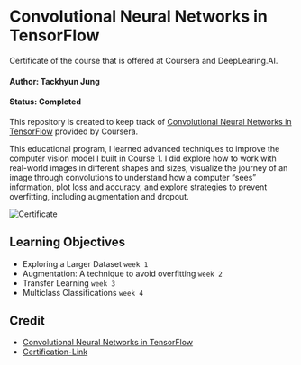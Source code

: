 # Convolutional Neural Networks in TensorFlow

Certificate of the course that is offered at Coursera and DeepLearing.AI.

#### Author: Tackhyun Jung

#### Status: Completed

This repository is created to keep track of [Convolutional Neural Networks in TensorFlow](https://www.coursera.org/learn/convolutional-neural-networks-tensorflow) provided by Coursera.

This educational program, I learned advanced techniques to improve the computer vision model I built in Course 1. I did explore how to work with real-world images in different shapes and sizes, visualize the journey of an image through convolutions to understand how a computer “sees” information, plot loss and accuracy, and explore strategies to prevent overfitting, including augmentation and dropout. 

![Certificate](https://user-images.githubusercontent.com/41291493/117423742-01fad580-af5c-11eb-886c-263e3056537b.png)

## Learning Objectives

- Exploring a Larger Dataset `week 1`
- Augmentation: A technique to avoid overfitting `week 2`
- Transfer Learning `week 3`
- Multiclass Classifications `week 4`

## Credit

- [Convolutional Neural Networks in TensorFlow](https://www.coursera.org/learn/convolutional-neural-networks-tensorflow)
- [Certification-Link](https://www.coursera.org/account/accomplishments/verify/HLAUGT2H4KMJ)
